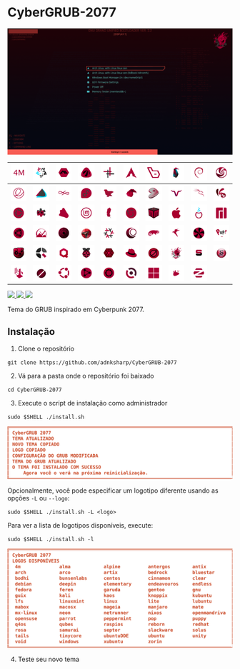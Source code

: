 # CyberGRUB-2077

![](./preview.png)

|![4m](./img/logos/4m.png)|![alma](./img/logos/alma.png)|![alpine](./img/logos/alpine.png)|![antergos](./img/logos/antergos.png)|![antix](./img/logos/antix.png)|![arch](./img/logos/arch.png)|![bedrock](./img/logos/bedrock.png)|![clear](./img/logos/clear.png)|![debian](./img/logos/debian.png)|![deepin](./img/logos/deepin.png)|
|:---:|:---:|:---:|:---:|:---:|:---:|:---:|:---:|:---:|---|
|![elementary](./img/logos/elementary.png)|![endeavouros](./img/logos/endeavouros.png)|![endless](./img/logos/endless.png)|![fedora](./img/logos/fedora.png)|![feren](./img/logos/feren.png)|![garuda](./img/logos/garuda.png)|![gentoo](./img/logos/gentoo.png)|![guix](./img/logos/guix.png)|![kali](./img/logos/kali.png)|![kaos](./img/logos/kaos.png)|
|![kubuntu](./img/logos/kubuntu.png)|![lfs](./img/logos/lfs.png)|![linux](./img/logos/linux.png)|![linuxmint](./img/logos/linuxmint.png)|![lite](./img/logos/lite.png)|![lubuntu](./img/logos/lubuntu.png)|![mabox](./img/logos/mabox.png)|![macosx](./img/logos/macosx.png)|![mageia](./img/logos/mageia.png)|![manjaro](./img/logos/manjaro.png)|
|![mate](./img/logos/mate.png)|![mx-linux](./img/logos/mx-linux.png)|![neon](./img/logos/neon.png)|![netrunner](./img/logos/netrunner.png)|![nixos](./img/logos/nixos.png)|![openmandriva](./img/logos/openmandriva.png)|![opensuse](./img/logos/opensuse.png)|![parrot](./img/logos/parrot.png)|![peppermint](./img/logos/peppermint.png)|![pop](./img/logos/pop.png)|
|![puppy](./img/logos/puppy.png)|![q4os](./img/logos/q4os.png)|![qubes](./img/logos/qubes.png)|![raspios](./img/logos/raspios.png)|![reborn](./img/logos/reborn.png)|![redhat](./img/logos/redhat.png)|![rosa](./img/logos/rosa.png)|![samurai](./img/logos/samurai.png)|![septor](./img/logos/septor.png)|![slackware](./img/logos/slackware.png)|
|![tails](./img/logos/tails.png)|![tinycore](./img/logos/tinycore.png)|![ubuntu](./img/logos/ubuntu.png)|![ubuntuDDE](./img/logos/ubuntuDDE.png)|![unity](./img/logos/unity.png)|![void](./img/logos/void.png)|![windows](./img/logos/windows.png)|![xubuntu](./img/logos/xubuntu.png)|![zorin](./img/logos/zorin.png)||

<a href="README.md">
    <img src="https://img.shields.io/badge/ENGLISH-white?style=for-the-badge"/>
</a>

<a href="README-es.md">
	<img src="https://img.shields.io/badge/ESPAÑOL-white?style=for-the-badge"/>
</a>

<a href="README-pt.md">
    <img src="https://img.shields.io/badge/PORTUGUÊS-white?style=for-the-badge"/>
</a>

Tema do GRUB inspirado em Cyberpunk 2077.

## Instalação

1. Clone o repositório

```shell
git clone https://github.com/adnksharp/CyberGRUB-2077
```

2. Vá para a pasta onde o repositório foi baixado

```shell
cd CyberGRUB-2077
```

3. Execute o script de instalação como administrador

```shell
sudo $SHELL ./install.sh
```

![](img/out-pt.svg)

Opcionalmente, você pode especificar um logotipo diferente usando as opções `-L` ou `--logo`:

```shell
sudo $SHELL ./install.sh -L <logo>
```

Para ver a lista de logotipos disponíveis, execute:

```shell
sudo $SHELL ./install.sh -l
```

![](img/list-pt.svg)

4. Teste seu novo tema
